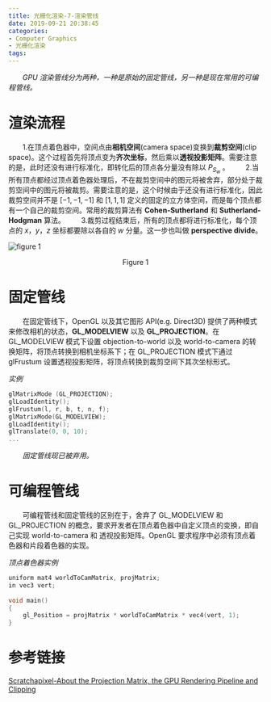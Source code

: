 ```yaml
---
title: 光栅化渲染-7-渲染管线
date: 2019-09-21 20:38:45
categories:
- Computer Graphics
- 光栅化渲染
tags:
---
```


　　*GPU 渲染管线分为两种，一种是原始的固定管线，另一种是现在常用的可编程管线。*
<!--more-->

# 渲染流程
　　1.在顶点着色器中，空间点由**相机空间**(camera space)变换到**裁剪空间**(clip space)。这个过程首先将顶点变为**齐次坐标**，然后乘以**透视投影矩阵**。需要注意的是，此时还没有进行标准化，即转化后的顶点各分量没有除以 $P_{S_w}$ 。
　　2.当所有顶点都经过顶点着色器处理后，不在裁剪空间中的图元将被舍弃，部分处于裁剪空间中的图元将被裁剪。需要注意的是，这个时候由于还没有进行标准化，因此裁剪空间并不是 $[-1, -1, -1]$ 和 $[1, 1, 1]$ 定义的固定的立方体空间，而是每个顶点都有一个自己的裁剪空间。常用的裁剪算法有 **Cohen-Sutherland** 和 **Sutherland-Hodgman** 算法。
　　3.裁剪过程结束后，所有的顶点都将进行标准化，每个顶点的 $x$，$y$，$z$ 坐标都要除以各自的 $w$ 分量。这一步也叫做 **perspective divide**。

![figure 1](/figure1.png)
<center>Figure 1</center>

# 固定管线
　　在固定管线下，OpenGL 以及其它图形 API(e.g. Direct3D) 提供了两种模式来修改相机的状态，**GL_MODELVIEW** 以及 **GL_PROJECTION**。在 GL_MODELVIEW 模式下设置 objection-to-world 以及 world-to-camera 的转换矩阵，将顶点转换到相机坐标系下；在 GL_PROJECTION 模式下通过 glFrustum 设置透视投影矩阵，将顶点转换到裁剪空间下其次坐标形式。

*实例*
```C++
glMatrixMode (GL_PROJECTION); 
glLoadIdentity(); 
glFrustum(l, r, b, t, n, f); 
glMatrixMode(GL_MODELVIEW); 
glLoadIdentity(); 
glTranslate(0, 0, 10); 
... 
```

　　*固定管线现已被弃用。*

# 可编程管线
　　可编程管线和固定管线的区别在于，舍弃了 GL_MODELVIEW 和 GL_PROJECTION 的概念，要求开发者在顶点着色器中自定义顶点的变换，即自己实现 world-to-camera 和 透视投影矩阵。OpenGL 要求程序中必须有顶点着色器和片段着色器的实现。

*顶点着色器实例*
```C++
uniform mat4 worldToCamMatrix, projMatrix; 
in vec3 vert; 
 
void main() 
{ 
    gl_Position = projMatrix * worldToCamMatrix * vec4(vert, 1); 
} 
```

# 参考链接
[Scratchapixel-About the Projection Matrix, the GPU Rendering Pipeline and Clipping](https://www.scratchapixel.com/lessons/3d-basic-rendering/perspective-and-orthographic-projection-matrix/projection-matrix-GPU-rendering-pipeline-clipping)
